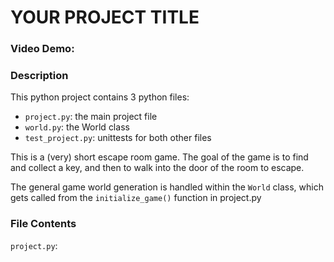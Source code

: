   # YOUR PROJECT TITLE
  ### Video Demo:  <URL HERE>
  ### Description
 This python project contains 3 python files:
 - `project.py`: the main project file
 - `world.py`: the World class
 - `test_project.py`: unittests for both other files

 This is a (very) short escape room game.
 The goal of the game is to find and collect a key, and then to walk into the door of the room to escape.

 The general game world generation is handled within the `World` class, which gets called from the `initialize_game()` function in project.py

 ### File Contents
`project.py`:
